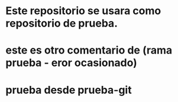 # Este repositorio se usara como repositorio de prueba.

# este es otro comentario de (rama prueba - eror ocasionado)

# prueba desde prueba-git